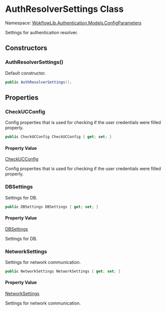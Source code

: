 # AuthResolverSettings Class 

Namespace: [WokflowLib.Authentication.Models.ConfigParameters](WokflowLib.Authentication.Models.ConfigParameters.md)

Settings for authentication resolver.

## Constructors 

### AuthResolverSettings()

Default constructor.

```C#
public AuthResolverSettings();
```

## Properties

### CheckUCConfig

Config properties that is used for checking if the user credentials were filled properly.

```C#
public CheckUCConfig CheckUCConfig { get; set; }
```

#### Property Value

[CheckUCConfig](CheckUCConfig.md)

Config properties that is used for checking if the user credentials were filled properly.

### DBSettings

Settings for DB.

```C#
public DBSettings DBSettings { get; set; }
```

#### Property Value

[DBSettings](DBSettings.md)

Settings for DB.

### NetworkSettings

Settings for network communication.

```C#
public NetworkSettings NetworkSettings { get; set; }
```

#### Property Value

[NetworkSettings](NetworkSettings.md)

Settings for network communication.
